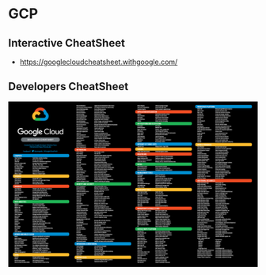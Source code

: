 # GCP

## Interactive CheatSheet
- https://googlecloudcheatsheet.withgoogle.com/

## Developers CheatSheet

![](./src/developers_cheatsheet.png)

